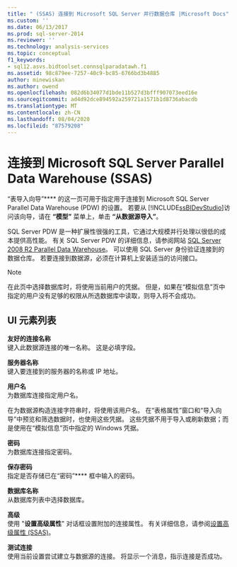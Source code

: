 ```yaml
---
title: " (SSAS) 连接到 Microsoft SQL Server 并行数据仓库 |Microsoft Docs"
ms.custom: ''
ms.date: 06/13/2017
ms.prod: sql-server-2014
ms.reviewer: ''
ms.technology: analysis-services
ms.topic: conceptual
f1_keywords:
- sql12.asvs.bidtoolset.connsqlparadatawh.f1
ms.assetid: 98c879ee-7257-40c9-bc85-6766bd3b4885
author: minewiskan
ms.author: owend
ms.openlocfilehash: 082d6b34077d1bde11b527d3bfff907073eed16e
ms.sourcegitcommit: ad4d92dce894592a259721a1571b1d8736abacdb
ms.translationtype: MT
ms.contentlocale: zh-CN
ms.lasthandoff: 08/04/2020
ms.locfileid: "87579208"
---
```

# <a name="connect-to-a-microsoft-sql-server-parallel-data-warehouse-ssas"></a>连接到 Microsoft SQL Server Parallel Data Warehouse (SSAS)
  “表导入向导”**** 的这一页可用于指定用于连接到 Microsoft SQL Server Parallel Data Warehouse (PDW) 的设置。 若要从 [!INCLUDE[ssBIDevStudio](../includes/ssbidevstudio-md.md)]访问该向导，请在 **“模型”** 菜单上，单击 **“从数据源导入”**。  
  
 SQL Server PDW 是一种扩展性很强的工具，它通过大规模并行处理以很低的成本提供高性能。 有关 SQL Server PDW 的详细信息，请参阅网站 [SQL Server 2008 R2 Parallel Data Warehouse](https://go.microsoft.com/fwlink/?LinkId=150895)。 可以使用 SQL Server 身份验证连接到的数据仓库。 若要连接到数据源，必须在计算机上安装适当的访问接口。  
  
> [!NOTE]  
>  在此页中选择数据库时，将使用当前用户的凭据。 但是，如果在“模拟信息”页中指定的用户没有足够的权限从所选数据库中读取，则导入将不会成功。  
  
## <a name="ui-element-list"></a>UI 元素列表  
 **友好的连接名称**  
 键入此数据源连接的唯一名称。 这是必填字段。  
  
 **服务器名称**  
 键入要连接到的服务器的名称或 IP 地址。  
  
 **用户名**  
 为数据库连接指定用户名。  
  
 在为数据源构造连接字符串时，将使用该用户名。 在“表格属性”窗口和“导入向导”中预览和筛选数据时，也使用这些凭据。 这些凭据不用于导入或刷新数据；而是使用在“模拟信息”页中指定的 Windows 凭据。  
  
 **密码**  
 为数据库连接指定密码。  
  
 **保存密码**  
 指定是否存储已在“密码”**** 框中输入的密码。  
  
 **数据库名称**  
 从数据库列表中选择数据库。  
  
 **高级**  
 使用 "**设置高级属性**" 对话框设置附加的连接属性。 有关详细信息，请参阅[设置高级属性 (SSAS)](set-advanced-properties-ssas.md)。  
  
 **测试连接**  
 使用当前设置尝试建立与数据源的连接。 将显示一个消息，指示连接是否成功。  
  
  
